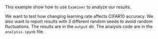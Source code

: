 This example show how to use `Examiner` to analyze our results. 

We want to test how changing learning rate affects CIFAR10 accuracy. We also want to report results with 3 different random seeds to avoid random fluctuations. The results are in the `output` dir. The analysis code are in the `analysis.ipynb` file. 
